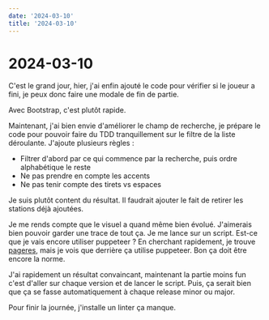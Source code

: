 ```yaml
---
date: '2024-03-10'
title: '2024-03-10'
---
```


# 2024-03-10

C'est le grand jour, hier, j'ai enfin ajouté le code pour vérifier si le joueur a fini, je peux donc faire une modale de
fin de partie.

Avec Bootstrap, c'est plutôt rapide.

Maintenant, j'ai bien envie d'améliorer le champ de recherche, je prépare le code pour pouvoir faire du TDD
tranquillement
sur le filtre de la liste déroulante.
J'ajoute plusieurs règles :

- Filtrer d'abord par ce qui commence par la recherche, puis ordre alphabétique le reste
- Ne pas prendre en compte les accents
- Ne pas tenir compte des tirets vs espaces

Je suis plutôt content du résultat. Il faudrait ajouter le fait de retirer les stations déjà ajoutées.

Je me rends compte que le visuel a quand même bien évolué.
J'aimerais bien pouvoir garder une trace de tout ça. Je me lance sur un script.
Est-ce que je vais encore utiliser puppeteer ? En cherchant rapidement, je
trouve [pageres](https://github.com/sindresorhus/pageres),
mais je vois que derrière ça utilise puppeteer. Bon ça doit être encore la norme.

J'ai rapidement un résultat convaincant, maintenant la partie moins fun c'est d'aller sur chaque version et de lancer le
script.
Puis, ça serait bien que ça se fasse automatiquement à chaque release minor ou major.

Pour finir la journée, j'installe un linter ça manque.
